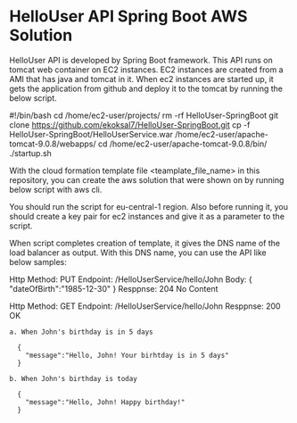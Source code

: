 # HelloUser API Spring Boot AWS Solution

HelloUser API is developed by Spring Boot framework. This API runs on tomcat web container on EC2 instances. EC2 instances are created from a AMI that has java and tomcat in it. When ec2 instances are started up, it gets the application from github and deploy it to the tomcat by running the below script.

#!/bin/bash
cd /home/ec2-user/projects/ 
rm -rf HelloUser-SpringBoot 
git clone https://github.com/ekoksal7/HelloUser-SpringBoot.git 
cp -f HelloUser-SpringBoot/HelloUserService.war /home/ec2-user/apache-tomcat-9.0.8/webapps/ 
cd /home/ec2-user/apache-tomcat-9.0.8/bin/ 
./startup.sh

With the cloud formation template file <teamplate_file_name> in this repository, you can create the aws solution that were shown on <diagram name> by running below script with aws cli.
  
 You should run the script for eu-central-1 region. Also before running it, you should create a key pair for ec2 instances and give it as a parameter to the script.
 
 When script completes creation of template, it gives the DNS name of the load balancer as output. With this DNS name, you can use the API like below samples:
 
 Http Method: PUT 
 Endpoint: <Load Balancer DNS Name>/HelloUserService/hello/John
 Body:
      {
        "dateOfBirth":"1985-12-30"
      }
 Resppnse: 204 No Content
  
  
 Http Method: GET 
 Endpoint: <Load Balancer DNS Name>/HelloUserService/hello/John
 Resppnse: 200 OK
 
    a. When John's birthday is in 5 days
      
      {
        "message":"Hello, John! Your birhtday is in 5 days"
      }
    
    b. When John's birthday is today
    
      {
        "message":"Hello, John! Happy birthday!"
      }
      
  
  
  
